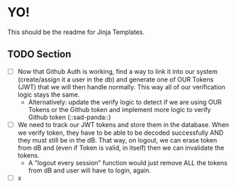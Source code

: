 # YO!

This should be the readme for Jinja Templates.

## TODO Section

- [ ] Now that Github Auth is working, find a way to link it into our system (create/assign it a user in the db) and generate one of OUR Tokens (JWT) that we will then handle normally. This way all of our verification logic stays the same.
  - Alternatively: update the verify logic to detect if we are using OUR Tokens or the Github token and implement more logic to verify Github token (::sad-panda::)
- [ ] We need to track our JWT tokens and store them in the database. When we verify token, they have to be able to be decoded successfully AND they must still be in the dB. That way, on logout, we can erase token from dB and (even if Token is valid, in itself) then we can invalidate the tokens.
  - A "logout every session" function would just remove ALL the tokens from dB and user will have to login, again.
- [ ] x
